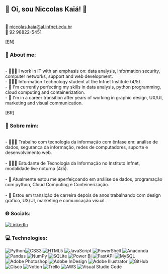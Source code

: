 ## 💫 Oi, sou Niccolas Kaiá! 👋

<br> :email: niccolas.kaia@al.infnet.edu.br
<br> :iphone: 92 98822-5451 <br/>

[EN]
### 💫 About me:

<br>- 🧑🏻‍💻 I work in IT with an emphasis on: data analysis, information security, computer networks, support and web development. 
<br>- 🧑🏻‍🎓 Information Technology student at the Infnet Institute (4/5). 
<br>- 🧠 I'm currently perfecting my skills in data analysis, python programming, cloud computing and containerization.
<br>- 🌱 I'm in a career transition after years of working in graphic design, UX/UI, marketing and visual communication. 

[BR]
### 💫 Sobre mim:

<br>- 🧑🏻‍💻 Trabalho com tecnologia da informação com ênfase em: análise de dados, segurança da informação, redes de computadores, suporte e desenvolvimento web. <br/>
<br>- 🧑🏻‍🎓 Estudante de Tecnologia da Informação no Instituto Infnet, modalidade live noturna (4/5). <br/>
<br>- 🧠 Atualmente estou me aperfeiçoando em análise de dados, programação com python, Cloud Computing e Conteinerização. <br/>
<br>- 🌱 Estou em transição de carreira depois de anos trabalhando com design gráfico, UX/UI, marketing e comunicação visual. <br/>

### 🌐 Socials:
[![LinkedIn](https://img.shields.io/badge/LinkedIn-%230077B5.svg?logo=linkedin&logoColor=white)](https://linkedin.com/in/https://www.linkedin.com/in/kaiasbrito/) 

### 💻 Technologies:
![Python](https://img.shields.io/badge/python-3670A0?style=for-the-badge&logo=python&logoColor=ffdd54)![CSS3](https://img.shields.io/badge/css3-%231572B6.svg?style=for-the-badge&logo=css3&logoColor=white) ![HTML5](https://img.shields.io/badge/html5-%23E34F26.svg?style=for-the-badge&logo=html5&logoColor=white) ![JavaScript](https://img.shields.io/badge/javascript-%23323330.svg?style=for-the-badge&logo=javascript&logoColor=%23F7DF1E) ![PowerShell](https://img.shields.io/badge/PowerShell-%235391FE.svg?style=for-the-badge&logo=powershell&logoColor=white) ![Anaconda](https://img.shields.io/badge/Anaconda-%2344A833.svg?style=for-the-badge&logo=anaconda&logoColor=white) ![Pandas](https://img.shields.io/badge/pandas-%23150458.svg?style=for-the-badge&logo=pandas&logoColor=white) ![NumPy](https://img.shields.io/badge/numpy-%23013243.svg?style=for-the-badge&logo=numpy&logoColor=white) ![SQLite](https://img.shields.io/badge/sqlite-%2307405e.svg?style=for-the-badge&logo=sqlite&logoColor=white) ![Power Bi](https://img.shields.io/badge/power_bi-F2C811?style=for-the-badge&logo=powerbi&logoColor=black) ![FastAPI](https://img.shields.io/badge/FastAPI-005571?style=for-the-badge&logo=fastapi) ![MySQL](https://img.shields.io/badge/mysql-4479A1.svg?style=for-the-badge&logo=mysql&logoColor=white) ![Adobe Photoshop](https://img.shields.io/badge/adobe%20photoshop-%2331A8FF.svg?style=for-the-badge&logo=adobe%20photoshop&logoColor=white) ![Adobe InDesign](https://img.shields.io/badge/Adobe%20InDesign-49021F?style=for-the-badge&logo=adobeindesign&logoColor=FF3366) ![Adobe Illustrator](https://img.shields.io/badge/adobe%20illustrator-%23FF9A00.svg?style=for-the-badge&logo=adobe%20illustrator&logoColor=white)  ![GitHub](https://img.shields.io/badge/github-%23121011.svg?style=for-the-badge&logo=github&logoColor=white)  ![Cisco](https://img.shields.io/badge/cisco-%23049fd9.svg?style=for-the-badge&logo=cisco&logoColor=black) ![Notion](https://img.shields.io/badge/Notion-%23000000.svg?style=for-the-badge&logo=notion&logoColor=white) ![Trello](https://img.shields.io/badge/Trello-%23026AA7.svg?style=for-the-badge&logo=Trello&logoColor=white) ![AWS](https://img.shields.io/badge/AWS-%23FF9900.svg?style=for-the-badge&logo=amazon-aws&logoColor=white) ![Visual Studio Code](https://img.shields.io/badge/Visual%20Studio%20Code-0078d7.svg?style=for-the-badge&logo=visual-studio-code&logoColor=white)
